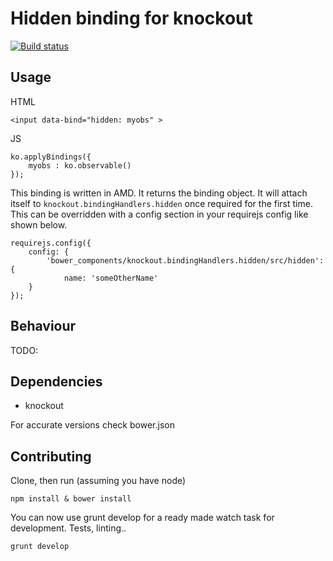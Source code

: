 # Hidden binding for knockout

[![Build status](https://travis-ci.org//knockout.bindingHandlers.hidden.png)](https://travis-ci.org//knockout.bindingHandlers.hidden)

## Usage

HTML

    <input data-bind="hidden: myobs" >

JS

    ko.applyBindings({
        myobs : ko.observable()
    });


This binding is written in AMD. It returns the binding object. It will attach itself to `knockout.bindingHandlers.hidden` once required for the first time. This can be overridden with a config section in your requirejs config like shown below.

```
requirejs.config({
    config: {
        'bower_components/knockout.bindingHandlers.hidden/src/hidden': {
            name: 'someOtherName'
    }
});
```

## Behaviour

TODO:

## Dependencies

- knockout

For accurate versions check bower.json

## Contributing

Clone, then run (assuming you have node)

    npm install & bower install

You can now use grunt develop for a ready made watch task for development. Tests, linting..

    grunt develop
